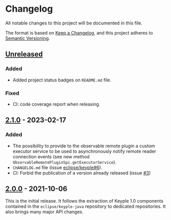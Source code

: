 # Changelog
All notable changes to this project will be documented in this file.

The format is based on [Keep a Changelog](https://keepachangelog.com/en/1.0.0/),
and this project adheres to [Semantic Versioning](https://semver.org/spec/v2.0.0.html).

## [Unreleased]
### Added
- Added project status badges on `README.md` file.
### Fixed
- CI: code coverage report when releasing.

## [2.1.0] - 2023-02-17
### Added
- The possibility to provide to the observable remote plugin a custom executor service to be used to asynchronously 
  notify remote reader connection events (see new method `ObservableRemotePluginSpi.getExecutorService`).
- `CHANGELOG.md` file (issue [eclipse/keyple#6]).
- CI: Forbid the publication of a version already released (issue [#3])

## [2.0.0] - 2021-10-06
This is the initial release.
It follows the extraction of Keyple 1.0 components contained in the `eclipse/keyple-java` repository to dedicated
repositories.
It also brings many major API changes.

[unreleased]: https://github.com/eclipse/keyple-distributed-remote-java-api/compare/2.1.0...HEAD
[2.1.0]: https://github.com/eclipse/keyple-distributed-remote-java-api/compare/2.0.0...2.1.0
[2.0.0]: https://github.com/eclipse/keyple-distributed-remote-java-api/releases/tag/2.0.0

[#3]: https://github.com/eclipse/keyple-distributed-remote-java-api/issues/3

[eclipse/keyple#6]: https://github.com/eclipse/keyple/issues/6